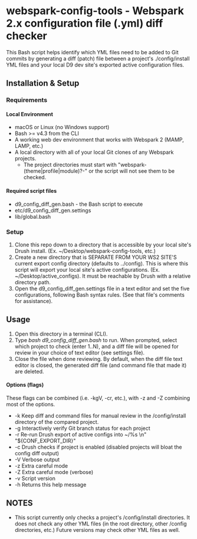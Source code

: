 # webspark-config-tools - Webspark 2.x configuration file (.yml) diff checker

This Bash script helps identify which YML files need to be added to Git commits by generating a diff (patch) file between a project's ./config/install YML files and your local D9 dev site's exported active configuration files.

## Installation & Setup

### Requirements
#### Local Environment
- macOS or Linux (no Windows support)
- Bash >= v4.3 from the CLI
- A working web dev environment that works with Webspark 2 (MAMP, LAMP, etc.)
- A local directory with all of your local Git clones of any Webspark projects.
  - The project directories must start with "webspark-(theme|profile|module)?-" or the script will not see them to be checked.
#### Required script files
   - d9_config_diff_gen.bash - the Bash script to execute
   - etc/d9_config_diff_gen.settings
   - lib/global.bash

### Setup

1. Clone this repo down to a directory that is accessible by your local site's Drush install. (Ex. ~/Desktop/webspark-config-tools, etc.)
2. Create a new directory that is SEPARATE FROM YOUR WS2 SITE'S current export config directory (defaults to ../config). This is where this script will export your local site's active configurations. (Ex. ~/Desktop/active_configs). It must be reachable by Drush with a relative directory path.
3. Open the d9_config_diff_gen.settings file in a text editor and set the five configurations, following Bash syntax rules. (See that file's comments for assistance).

## Usage

1. Open this directory in a terminal (CLI).
2. Type *bash d9_config_diff_gen.bash* to run. When prompted, select which project to check (enter 1..N), and a diff file will be opened for review in your choice of text editor (see settings file).
3. Close the file when done reviewing. By default, when the diff file text editor is closed, the generated diff file (and command file that made it) are deleted.

#### Options (flags)

These flags can be combined (i.e. -kgV, -cr, etc.), with -z and -Z combining most of the options.

- -k Keep diff and command files for manual review in the /config/install directory of the compared project.
- -g Interactively verify Git branch status for each project
- -r Re-run Drush export of active configs into ~/%s \n" "${CONF_EXPORT_DIR}"
- -c Drush checks if project is enabled (disabled projects will bloat the config diff output)
- -V Verbose output
- -z Extra careful mode
- -Z Extra careful mode (verbose)
- -v Script version
- -h Returns this help message

## NOTES
- This script currently only checks a project's /config/install directories. It does not check any other YML files (in the root directory, other /config directories, etc.) Future versions may check other YML files as well.
